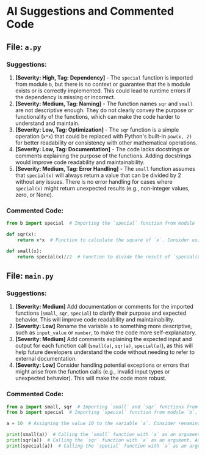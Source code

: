 # AI Suggestions and Commented Code

## File: `a.py`

### Suggestions:
1. **[Severity: High, Tag: Dependency]** - The `special` function is imported from module `b`, but there is no context or guarantee that the `b` module exists or is correctly implemented. This could lead to runtime errors if the dependency is missing or incorrect.
2. **[Severity: Medium, Tag: Naming]** - The function names `sqr` and `small` are not descriptive enough. They do not clearly convey the purpose or functionality of the functions, which can make the code harder to understand and maintain.
3. **[Severity: Low, Tag: Optimization]** - The `sqr` function is a simple operation (`x*x`) that could be replaced with Python's built-in `pow(x, 2)` for better readability or consistency with other mathematical operations.
4. **[Severity: Low, Tag: Documentation]** - The code lacks docstrings or comments explaining the purpose of the functions. Adding docstrings would improve code readability and maintainability.
5. **[Severity: Medium, Tag: Error Handling]** - The `small` function assumes that `special(x)` will always return a value that can be divided by 2 without any issues. There is no error handling for cases where `special(x)` might return unexpected results (e.g., non-integer values, zero, or None).

### Commented Code:
```python
from b import special  # Importing the `special` function from module `b`. Ensure that the `b` module exists and is correctly implemented.

def sqr(x):  
    return x*x  # Function to calculate the square of `x`. Consider using a more descriptive name for the function.

def small(x):  
    return special(x)//2  # Function to divide the result of `special(x)` by 2. Assumes `special(x)` returns a valid value. Add error handling for unexpected cases.
```


## File: `main.py`

### Suggestions:
1. **[Severity: Medium]** Add documentation or comments for the imported functions (`small`, `sqr`, `special`) to clarify their purpose and expected behavior. This will improve code readability and maintainability.
2. **[Severity: Low]** Rename the variable `a` to something more descriptive, such as `input_value` or `number`, to make the code more self-explanatory.
3. **[Severity: Medium]** Add comments explaining the expected input and output for each function call (`small(a)`, `sqr(a)`, `special(a)`), as this will help future developers understand the code without needing to refer to external documentation.
4. **[Severity: Low]** Consider handling potential exceptions or errors that might arise from the function calls (e.g., invalid input types or unexpected behavior). This will make the code more robust.

### Commented Code:
```python
from a import small, sqr  # Importing `small` and `sqr` functions from module `a`. Add documentation or comments to explain their functionality and purpose (e.g., are they mathematical operations?).
from b import special  # Importing `special` function from module `b`. Add documentation or comments to explain its functionality and purpose (e.g., is it a transformation or a special calculation?).

a = 10  # Assigning the value 10 to the variable `a`. Consider renaming this variable to something more descriptive, such as `input_value` or `number`.

print(small(a))  # Calling the `small` function with `a` as an argument. Add comments or documentation to explain what this function does (e.g., does it return the smallest value?) and its expected input/output.
print(sqr(a))  # Calling the `sqr` function with `a` as an argument. Add comments or documentation to explain what this function does (e.g., does it return the square of the input?) and its expected input/output.
print(special(a))  # Calling the `special` function with `a` as an argument. Add comments or documentation to explain what this function does (e.g., does it perform a special transformation?) and its expected input/output.
```


